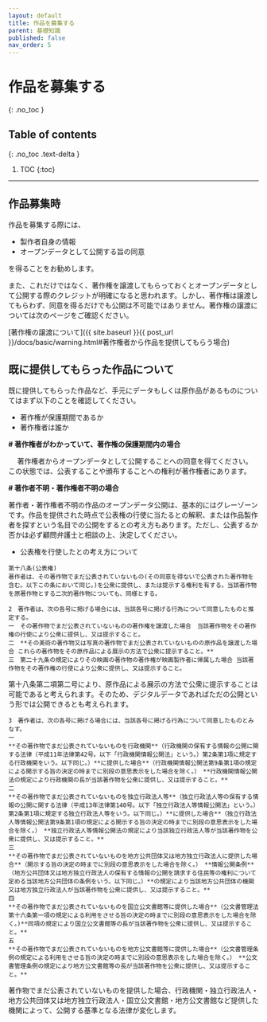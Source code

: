 ```yaml
---
layout: default
title: 作品を募集する
parent: 基礎知識
published: false
nav_order: 5
---
```


# 作品を募集する
  {: .no_toc }
  
## Table of contents
 {: .no_toc .text-delta }

1. TOC
 {:toc}

---

## 作品募集時
作品を募集する際には、
- 製作者自身の情報
- オープンデータとして公開する旨の同意 

を得ることをお勧めします。

また、これだけではなく、著作権を譲渡してもらっておくとオープンデータとして公開する際のクレジットが明確になると思われます。しかし、著作権は譲渡してもらわず、同意を得るだけでも公開は不可能ではありません。著作権の譲渡については次のページをご確認ください。

[著作権の譲渡について]({{ site.baseurl }}{{ post_url }}/docs/basic/warning.html#著作権者から作品を提供してもらう場合)
 

## 既に提供してもらった作品について
既に提供してもらった作品など、手元にデータもしくは原作品があるものについてはまず以下のことを確認してください。　
- 著作権が保護期間であるか　
- 著作権者は誰か
 
  

**# 著作権者がわかっていて、著作権の保護期間内の場合** 

　
著作権者からオープンデータとして公開することへの同意を得てください。この状態では、公表することや頒布することへの権利が著作権者にあります。
 

**# 著作者不明・著作権者不明の場合**　

著作者・著作権者不明の作品のオープンデータ公開は、基本的にはグレーゾーンです。作品を提供された時点で公表権の行使に当たるとの解釈、または作品製作者を探すという名目での公開をするとの考え方もあります。ただし、公表するか否かは必ず顧問弁護士と相談の上、決定してください。

- 公表権を行使したとの考え方について 

```
第十八条(公表権) 
著作者は、その著作物でまだ公表されていないもの(その同意を得ないで公表された著作物を含む。以下この条において同じ。)を公衆に提供し、または提示する権利を有する。当該著作物を原著作物とする二次的著作物についても、同様とする。 

2　著作者は、次の各号に掲げる場合には、当該各号に掲げる行為について同意したものと推定する。
一　その著作物でまだ公表されていないものの著作権を譲渡した場合　当該著作物をその著作権の行使により公衆に提供し、又は提示すること。
二　**その美術の著作物又は写真の著作物でまだ公表されていないものの原作品を譲渡した場合 これらの著作物をその原作品による展示の方法で公衆に提示すること。**
三　第二十九条の規定によりその映画の著作物の著作権が映画製作者に帰属した場合 当該著作物をその著作権の行使により公衆に提供し、又は提示すること。
```
第十八条第二項第二号により、原作品による展示の方法で公衆に提示することは可能であると考えられます。そのため、デジタルデータであればただの公開という形では公開できるとも考えられます。

```
3　著作者は、次の各号に掲げる場合には、当該各号に掲げる行為について同意したものとみなす。
一
**その著作物でまだ公表されていないものを行政機関**（行政機関の保有する情報の公開に関する法律（平成11年法律第42号。以下「行政機関情報公開法」という。）第2条第1項に規定する行政機関をいう。以下同じ。）**に提供した場合**（行政機関情報公開法第9条第1項の規定による開示する旨の決定の時までに別段の意思表示をした場合を除く。）　**行政機関情報公開法の規定により行政機関の長が当該著作物を公衆に提供し、又は提示すること。**
二
**その著作物でまだ公表されていないものを独立行政法人等**（独立行政法人等の保有する情報の公開に関する法律（平成13年法律第140号。以下「独立行政法人等情報公開法」という。）第2条第1項に規定する独立行政法人等をいう。以下同じ。）**に提供した場合**（独立行政法人等情報公開法第9条第1項の規定による開示する旨の決定の時までに別段の意思表示をした場合を除く。）　**独立行政法人等情報公開法の規定により当該独立行政法人等が当該著作物を公衆に提供し、又は提示すること。**
三
**その著作物でまだ公表されていないものを地方公共団体又は地方独立行政法人に提供した場合**（開示する旨の決定の時までに別段の意思表示をした場合を除く。）　**情報公開条例**（地方公共団体又は地方独立行政法人の保有する情報の公開を請求する住民等の権利について定める当該地方公共団体の条例をいう。以下同じ。）**の規定により当該地方公共団体の機関又は地方独立行政法人が当該著作物を公衆に提供し、又は提示すること。**
四
**その著作物でまだ公表されていないものを国立公文書館等に提供した場合**（公文書管理法第十六条第一項の規定による利用をさせる旨の決定の時までに別段の意思表示をした場合を除く。)**同項の規定により国立公文書館等の長が当該著作物を公衆に提供し、又は提示すること。**
五
**その著作物でまだ公表されていないものを地方公文書館等に提供した場合**（公文書管理条例の規定による利用をさせる旨の決定の時までに別段の意思表示をした場合を除く。）　**公文書管理条例の規定により地方公文書館等の長が当該著作物を公衆に提供し、又は提示すること。**
```
著作物でまだ公表されていないものを提供した場合、行政機関・独立行政法人・地方公共団体又は地方独立行政法人・国立公文書館・地方公文書館など提供した機関によって、公開する基準となる法律が変化します。
